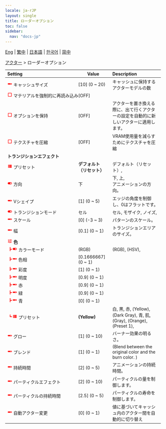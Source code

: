 ```yaml
---
locale: ja-rJP
layout: single
title: ローダーオプション
toc: false
sidebar:
  nav: "docs-jp"
---
```

[Eng](/dancexr/menu/2025.4/actors/loader_options) | [繁中](/tw/dancexr/menu/2025.4/actors/loader_options) | [日本語](/jp/dancexr/menu/2025.4/actors/loader_options) | [한국어](/kr/dancexr/menu/2025.4/actors/loader_options) | [简中](/zh/dancexr/menu/2025.4/actors/loader_options)

[アクター](../menu#アクター) > ローダーオプション



| Setting | Value | Description |
| :--- | --- | :--- |
|<nobr><img src="/images/icon/ic_slider.png" alt="slider icon"/> キャッシュサイズ</nobr>| [10] (0 ~ 20) | キャッシュに保持するアクターモデルの数
|<nobr><img src="/images/icon/ic_check_off.png" alt="check off icon"/> マテリアルを強制的に再読み込み</nobr>| [OFF] | 
|<nobr><img src="/images/icon/ic_check_off.png" alt="check off icon"/> オプションを保持</nobr>| [OFF] | アクターを置き換える際に、出て行くアクターの設定を自動的に新しいアクターに適用します。
|<nobr><img src="/images/icon/ic_check_off.png" alt="check off icon"/> テクスチャを圧縮</nobr>| [OFF] | VRAM使用量を減らすためにテクスチャを圧縮
|<nobr> <b>トランジションエフェクト</b></nobr>|| 
|<nobr><img src="/images/icon/ic_list.png" alt="list icon"/> プリセット</nobr>| **デフォルト（リセット）** | デフォルト（リセット）,  |
|<nobr><img src="/images/icon/ic_toggle_on.png" alt="toggle on icon"/> 方向</nobr>| 下 | 下, 上, <br/>アニメーションの方向。
|<nobr><img src="/images/icon/ic_slider.png" alt="slider icon"/> Vシェイプ</nobr>| [1] (0 ~ 5) | エッジの角度を制御し、0はフラットです。
|<nobr><img src="/images/icon/ic_toggle_on.png" alt="toggle on icon"/> トランジションモード</nobr>| セル | セル, モザイク, ノイズ, 
|<nobr><img src="/images/icon/ic_slider.png" alt="slider icon"/> スケール</nobr>| [0] (-3 ~ 3) | パターンのスケール。
|<nobr><img src="/images/icon/ic_slider.png" alt="slider icon"/> 幅</nobr>| [0.1] (0 ~ 1) | トランジションエリアのサイズ。
|<nobr><img src="/images/icon/ic_tune.png" alt="tune icon"/> <b>色</b></nobr>| | 
|<nobr><img src="/images/icon/ic_line_t.png"/><img src="/images/icon/ic_toggle_on.png" alt="toggle on icon"/> カラーモード</nobr>| (RGB) | (RGB), (HSV), 
|<nobr><img src="/images/icon/ic_line_t.png"/><img src="/images/icon/ic_slider.png" alt="slider icon"/> 色相</nobr>| [0.1666667] (0 ~ 1) | 
|<nobr><img src="/images/icon/ic_line_t.png"/><img src="/images/icon/ic_slider.png" alt="slider icon"/> 彩度</nobr>| [1] (0 ~ 1) | 
|<nobr><img src="/images/icon/ic_line_t.png"/><img src="/images/icon/ic_slider.png" alt="slider icon"/> 明度</nobr>| [0.9] (0 ~ 1) | 
|<nobr><img src="/images/icon/ic_line_t.png"/><img src="/images/icon/ic_slider.png" alt="slider icon"/> 赤</nobr>| [0.9] (0 ~ 1) | 
|<nobr><img src="/images/icon/ic_line_t.png"/><img src="/images/icon/ic_slider.png" alt="slider icon"/> 緑</nobr>| [0.9] (0 ~ 1) | 
|<nobr><img src="/images/icon/ic_line_t.png"/><img src="/images/icon/ic_slider.png" alt="slider icon"/> 青</nobr>| [0] (0 ~ 1) | 
|<nobr><img src="/images/icon/ic_line_l.png"/><img src="/images/icon/ic_list.png" alt="list icon"/> プリセット</nobr>| **(Yellow)** | 白, 黒, 赤, (Yellow), (Dark Gray), 青, 肌, (Gray), (Orange), (Preset 1),  |
|<nobr><img src="/images/icon/ic_slider.png" alt="slider icon"/> グロー</nobr>| [1] (0 ~ 10) | バーナー効果の明るさ。
|<nobr><img src="/images/icon/ic_slider.png" alt="slider icon"/> ブレンド</nobr>| [1] (0 ~ 1) | (Blend between the original color and the burn color. )
|<nobr><img src="/images/icon/ic_slider.png" alt="slider icon"/> 持続時間</nobr>| [2] (0 ~ 5) | アニメーションの持続時間。
|<nobr><img src="/images/icon/ic_slider.png" alt="slider icon"/> パーティクルエフェクト</nobr>| [2] (0 ~ 10) | パーティクルの量を制御します。
|<nobr><img src="/images/icon/ic_slider.png" alt="slider icon"/> パーティクルの持続時間</nobr>| [2.5] (0 ~ 5) | パーティクルの寿命を制御します。
|<nobr><img src="/images/icon/ic_slider.png" alt="slider icon"/> 自動アクター変更</nobr>| [0] (0 ~ 1) | 値に基づいてキャッシュ内のアクター間を自動的に切り替え
